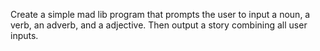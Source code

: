 Create a simple mad lib program that prompts the user to input a noun, a verb, an adverb, and a adjective.
Then output a story combining all user inputs. 